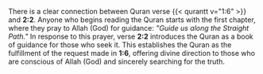There is a clear connection between Quran verse {{< qurantt v="1:6" >}} and **2:2**. Anyone who begins reading the Quran starts with the first chapter, where they pray to Allah (God) for guidance: _"Guide us along the Straight Path."_ In response to this prayer, verse **2:2** introduces the Quran as a book of guidance for those who seek it. This establishes the Quran as the fulfillment of the request made in **1:6**, offering divine direction to those who are conscious of Allah (God) and sincerely searching for the truth.